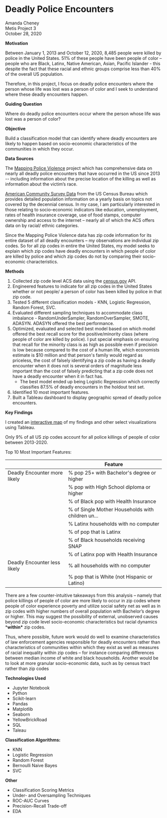 # Deadly Police Encounters

Amanda Cheney  
Metis Project 3  
October 28, 2020  

**Motivation**

Between January 1, 2013 and October 12, 2020, 8,485 people were killed by police in the United States. 51% of these people have been people of color – people who are Black, Latinx, Native American, Asian, Pacific Islander - this despite the fact that these racial and ethnic groups comprise less than 40% of the overall US population.   

Therefore, in this project, I focus on deadly police encounters where the person whose life was lost was a person of color and I seek to understand where these deadly encounters happen.  

**Guiding Question** 

Where do deadly police encounters occur where the person whose life was lost was a person of color? 

**Objective** 

Build a classification model that can identify where deadly encounters are likely to happen based on socio-economic characteristics of the communities in which they occur. 

**Data Sources** 

The [Mapping Police Violence](https://mappingpoliceviolence.org/) project which has comprehensive data on nearly all deadly police encounters that have occurred in the US since 2013 -- including information about the precise location of the killing as well as information about the victim’s race. 

[American Community Survey Data](https://www.census.gov/programs-surveys/acs) from the US Census Bureau which provides detailed population information on a yearly basis on topics not covered by the decennial census. In my case, I am particularly interested in those relating to socio-economic indicators like education, unemployment, rates of health insurance coverage, use of food stamps, computer ownership and access to the internet – nearly all of which the ACS offers data on by racial/ ethnic categories. 

Since the Mapping Police Violence data has zip code information for its entire dataset of all deadly encounters – my observations are individual zip codes. So for all zip codes in entire the United States, my model seeks to explain which zip codes have deadly encounters in which people of color are killed by police and which zip codes do not by comparing their socio-economic characteristics.  

**Methods**

1. Collected zip code level ACS data using the [census.gov](https://api.census.gov/) API.
2. Engineered features to indicate for all zip codes in the United States whether or not people/ a person of color has been killed by police in that zip code. 
3. Tested 5 different classification models - KNN, Logistic Regression, Random Forest, SVC.
4. Evaluated different sampling techniques to accommodate class imbalance - RandomUnderSampler, RandomOverSampler, SMOTE, ADASYN. ADASYN offered the best performance. 
5. Optimized, evaluated and selected best model based on which model offered the best recall score for the positive/minority class (where people of color are killed by police). I put special emphasis on ensuring that recall for the minority class is as high as possible even if  precision is low because compared to the cost of a human life, which economists estimate is $10 million and that person's family would regard as priceless, the cost of falsely identifying a zip code as having a deadly encounter when it does not is several orders of magnitude less important than the cost of falsely predicting that a zip code does not have a deadly encounter when it in fact has. 
   * The best model ended up being Logistic Regression which correctly classifies 87.5% of deadly encounters in the holdout test set.
6. Identified 10 most important features.
7. Built a Tableau dashboard to display geographic spread of deadly police encounters. 

**Key Findings** 

I created an [interactive map](https://public.tableau.com/profile/amanda.cheney#!/vizhome/metisproject3/map) of my findings and other select visualizations using Tableau.

Only 9% of all US zip codes account for all police killings of people of color between 2013-2020.

Top 10 Most Important Features:

|                              | Feature                                           |
| ---------------------------- | ------------------------------------------------- |
| Deadly Encounter more likely | % pop 25+ with Bachelor's degree or higher        |
|                              | % pop with High School diploma or higher          |
|                              | % of Black pop with Health Insurance              |
|                              | % of Single Mother Households with children un... |
|                              | % Latinx households with no computer              |
|                              | % of pop that is Latinx                           |
|                              | % of Black households receiving SNAP              |
|                              | % of Latinx pop with Health Insurance             |
| Deadly Encounter less likely | % all households with no computer                 |
|                              | % pop that is White (not Hispanic or Latino)      |

There are a few counter-intuitive takeaways from this analysis – namely that police killings of people of color are more likely to occur in zip codes where people of color experience poverty and utilize social safety net as well as in zip codes with higher numbers of overall population with Bachelor’s degree or higher. This may suggest the possibility of external, unobserved causes beyond zip code level socio-economic characteristics but racial dynamics ***within\*** zip codes.

Thus, where possible, future work would do well to examine characteristics of law enforcement agencies responsible for deadly encounters rather than characteristics of communities within which they exist as well as measures of racial inequality within zip codes – for instance comparing differences between median income of white and black households. Another would be to look at more granular socio-economic data, such as by census tract rather than zip codes 

**Technologies Used** 

* Jupyter Notebook
* Python
* Scikit-learn
* Pandas
* Matplotlib
* Seaborn
* YellowBrickRoad
* SQL
* Taleau 

**Classification Algorithms:** 

* KNN
* Logistic Regression
* Random Forest
* Bernoulli Naive Bayes
* SVC 

**Other**

* Classification Scoring Metrics
* Under- and Oversampling Techniques
* ROC-AUC Curves
* Precision-Recall Trade-off 
* EDA



